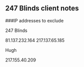 ## 247 Blinds client notes

###IP addresses to exclude

247 Blinds

81.137.232.164
217.137.65.185

Hugh

217.155.40.209
